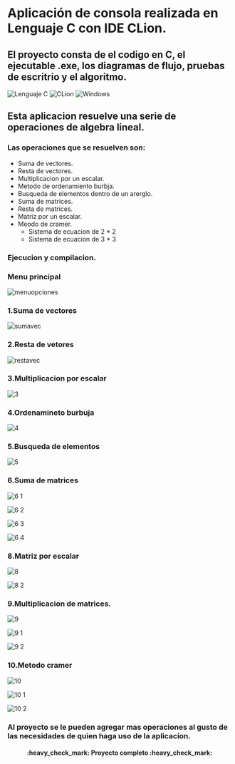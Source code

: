 # Aplicación de consola realizada en Lenguaje C con IDE CLion.
## El proyecto consta de el codigo en C, el ejecutable .exe, los diagramas de flujo, pruebas de escritrio y el algoritmo.

![Lenguaje C](https://img.shields.io/badge/C-00599C?style=for-the-badge&logo=c&logoColor=white) ![CLion](https://img.shields.io/badge/CLion-black?style=for-the-badge&logo=clion&logoColor=white) ![Windows](https://img.shields.io/badge/Windows-0078D6?style=for-the-badge&logo=windows&logoColor=white)

## Esta aplicacion resuelve una serie de operaciones de algebra lineal.
### Las operaciones que se resuelven son:
- Suma de vectores.
- Resta de vectores.
- Multiplicacion por un escalar.
- Metodo de ordenamiento burbja.
- Busqueda de elementos dentro de un arerglo.
- Suma de matrices.
- Resta de matrices.
- Matriz por un escalar.
- Meodo de cramer. 
  - Sistema de ecuacion de 2 * 2
  - Sistema de ecuacion de 3 * 3

### Ejecucion y compilacion.

### Menu principal

![menuopciones](https://github.com/edSoto02/Operaciones./assets/106222946/e748174d-7fd0-4ea1-823b-32e3356491c1)


### 1.Suma de vectores

![sumavec](https://github.com/edSoto02/Operaciones./assets/106222946/b115eff1-82c6-43b4-ac1a-6f476548cb7d)


### 2.Resta de vetores

![restavec](https://github.com/edSoto02/Operaciones./assets/106222946/7e807846-a930-4e4c-813a-c8c45997f545)

### 3.Multiplicacion por escalar

![3](https://github.com/edSoto02/Operaciones./assets/106222946/36e4cf8a-c21b-4187-852a-862b5ec1d309)


### 4.Ordenamineto burbuja

![4](https://github.com/edSoto02/Operaciones./assets/106222946/8ca28348-9c9e-490c-b674-381224cd65e4)


### 5.Busqueda de elementos

![5](https://github.com/edSoto02/Operaciones./assets/106222946/5b1fc06d-3ba3-4942-bae9-7504f54deeff)


### 6.Suma de matrices
![6 1](https://github.com/edSoto02/Operaciones./assets/106222946/9178e68e-c6bc-47f3-8798-88ec46557eae)

![6 2](https://github.com/edSoto02/Operaciones./assets/106222946/9b988640-18d5-4c37-aa01-8341004097a5)

![6 3](https://github.com/edSoto02/Operaciones./assets/106222946/06b5c4f7-1ef8-4b6a-9b52-9730436621c7)

![6 4](https://github.com/edSoto02/Operaciones./assets/106222946/65a3b641-2a78-448f-b5fe-0b52bdac5ecb)


### 8.Matriz por escalar

![8](https://github.com/edSoto02/Operaciones./assets/106222946/5a4db424-6f24-4d3b-b3f7-ddf5817e9209)

![8 2](https://github.com/edSoto02/Operaciones./assets/106222946/c995cb20-d4b2-45e3-a14f-d66a063ef8d9)


### 9.Multiplicacion de matrices.

![9](https://github.com/edSoto02/Operaciones./assets/106222946/b0a2a722-5d2f-46d6-8252-8e205a2d0aec)

![9 1](https://github.com/edSoto02/Operaciones./assets/106222946/07f3a8aa-53f9-4042-88f7-6f51d3a26a46)

![9 2](https://github.com/edSoto02/Operaciones./assets/106222946/10158dd2-3f31-4078-b47f-0a6339c2e985)


### 10.Metodo cramer

![10](https://github.com/edSoto02/Operaciones./assets/106222946/70af976a-65b2-4380-ac83-4e6499445872)

![10 1](https://github.com/edSoto02/Operaciones./assets/106222946/103e6419-81f2-467a-869d-4e40c6f5ceb3)

![10 2](https://github.com/edSoto02/Operaciones./assets/106222946/15cf0801-00fa-4f8f-99ce-cf498efe5cee)


### Al proyecto se le pueden agregar mas operaciones al gusto de las necesidades de quien haga uso de la aplicacion.

<h4 align="center">
:heavy_check_mark: Proyecto completo :heavy_check_mark:
</h4>
